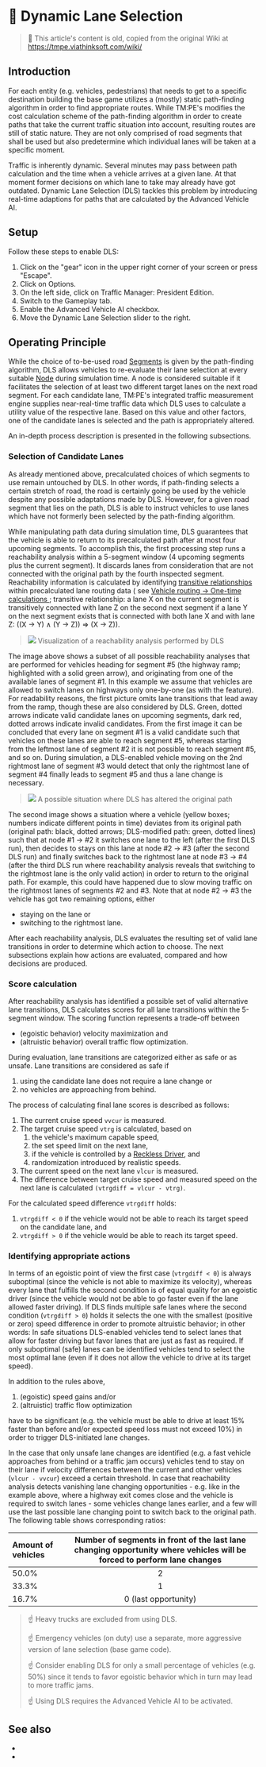 # 👴 Dynamic Lane Selection

> 👴 This article's content is old, copied from the original Wiki at https://tmpe.viathinksoft.com/wiki/

## Introduction

For each entity (e.g. vehicles, pedestrians) that needs to get to a specific destination building
the base game utilizes a (mostly) static path-finding algorithm in order to find appropriate routes.
While TM:PE's [](Advanced-Vehicle-AI.md) modifies the cost calculation scheme of the path-finding
algorithm in order to create paths that take the current traffic situation into account, resulting
routes are still of static nature. They are not only comprised of road segments that shall be
used but also predetermine which individual lanes will be taken at a specific moment.

Traffic is inherently dynamic. Several minutes may pass between path calculation and the time when
a vehicle arrives at a given lane. At that moment former decisions on which lane to take may already
have got outdated. Dynamic Lane Selection (DLS) tackles this problem by introducing real-time
adaptions for paths that are calculated by the Advanced Vehicle AI.

## Setup

Follow these steps to enable DLS:

1. Click on the "gear" icon in the upper right corner of your screen or press "Escape".
2. Click on Options.
3. On the left side, click on Traffic Manager: President Edition.
4. Switch to the Gameplay tab.
5. Enable the Advanced Vehicle AI checkbox.
6. Move the Dynamic Lane Selection slider to the right.

## Operating Principle

While the choice of to-be-used road [Segments](Nodes,-Segments,-Lanes.md#segments) is given by the path-finding
algorithm, DLS allows vehicles to re-evaluate their lane selection at every suitable
[Node](Nodes,-Segments,-Lanes.md#nodes) during simulation time. A node is considered suitable if it facilitates the
selection of at least two different target lanes on the next road segment. For each candidate lane, TM:PE's
integrated traffic measurement engine supplies near-real-time traffic data which DLS uses to calculate
a utility value of the respective lane. Based on this value and other factors, one of the candidate
lanes is selected and the path is appropriately altered.

An in-depth process description is presented in the following subsections.

### Selection of Candidate Lanes

As already mentioned above, precalculated choices of which segments to use remain untouched by DLS.
In other words, if path-finding selects a certain stretch of road, the road is certainly going be used
by the vehicle despite any possible adaptations made by DLS. However, for a given road segment that
lies on the path, DLS is able to instruct vehicles to use lanes which have not formerly been selected
by the path-finding algorithm.

While manipulating path data during simulation time, DLS guarantees that the vehicle is able to return
to its precalculated path after at most four upcoming segments. To accomplish this, the first processing
step runs a reachability analysis within a 5-segment window (4 upcoming segments plus the current
segment). It discards lanes from consideration that are not connected with the original path by the
fourth inspected segment. Reachability information is calculated by identifying
[transitive relationships](https://en.wikipedia.org/wiki/Transitive_closure)
within precalculated lane routing data (
see [Vehicle routing → One-time calculations <vehicleRouting>](L-Vehicle-Routing.md);
transitive relationship: a lane X on the current segment is transitively connected with lane Z on the second
next segment if a lane Y on the next segment exists that is connected with both lane X and with
lane Z: ((X → Y) ∧ (Y → Z)) ⇒ (X → Z)).

> ![](picLDls_example1.png)
> Visualization of a reachability analysis performed by DLS

The image above shows a subset of all possible reachability analyses that are performed for
vehicles heading for segment #5 (the highway ramp; highlighted with a solid green arrow), and
originating from one of the available lanes of segment #1. In this example we assume that vehicles
are allowed to switch lanes on highways only one-by-one (as with the [](Highway-Junction-Rules.md) feature).
For readability reasons, the first picture omits lane transitions that lead away from the ramp,
though these are also considered by DLS. Green, dotted arrows indicate valid candidate lanes on
upcoming segments, dark red, dotted arrows indicate invalid candidates. From the first image it
can be concluded that every lane on segment #1 is a valid candidate such that vehicles on these
lanes are able to reach segment #5, whereas starting from the leftmost lane of segment #2 it is
not possible to reach segment #5, and so on. During simulation, a DLS-enabled vehicle moving on
the 2nd rightmost lane of segment #3 would detect that only the rightmost lane of segment #4
finally leads to segment #5 and thus a lane change is necessary.

> ![](picLDls_example2.png)
> A possible situation where DLS has altered the original path

The second image shows a situation where a vehicle (yellow boxes; numbers indicate different points
in time) deviates from its original path (original path: black, dotted arrows; DLS-modified path:
green, dotted lines) such that at node #1 → #2 it switches one lane to the left (after the first
DLS run), then decides to stays on this lane at node #2 → #3 (after the second DLS run) and finally
switches back to the rightmost lane at node #3 → #4 (after the third DLS run where reachability
analysis reveals that switching to the rightmost lane is the only valid action) in order to return
to the original path. For example, this could have happened due to slow moving traffic on the
rightmost lanes of segments #2 and #3. Note that at node #2 → #3 the vehicle has got two remaining
options, either

* staying on the lane or
* switching to the rightmost lane.

After each reachability analysis, DLS evaluates the resulting set of valid lane transitions in order
to determine which action to choose. The next subsections explain how actions are evaluated, compared
and how decisions are produced.

### Score calculation

After reachability analysis has identified a possible set of valid alternative lane transitions,
DLS calculates scores for all lane transitions within the 5-segment window. The scoring function
represents a trade-off between

* (egoistic behavior) velocity maximization and
* (altruistic behavior) overall traffic flow optimization.

During evaluation, lane transitions are categorized either as safe or as unsafe.
Lane transitions are considered as safe if

1. using the candidate lane does not require a lane change or
2. no vehicles are approaching from behind.

The process of calculating final lane scores is described as follows:

1. The current cruise speed `vvcur` is measured.
2. The target cruise speed `vtrg` is calculated, based on
    1. the vehicle's maximum capable speed,
    2. the set speed limit on the next lane,
    3. if the vehicle is controlled by a [Reckless Driver](Reckless-Drivers.md), and
    4. randomization introduced by realistic speeds.
3. The current speed on the next lane `vlcur` is measured.
4. The difference between target cruise speed and measured speed on the next lane is calculated
   `(vtrgdiff = vlcur - vtrg)`.

For the calculated speed difference `vtrgdiff` holds:

1. `vtrgdiff < 0` if the vehicle would not be able to reach its target speed on the candidate lane, and
2. `vtrgdiff > 0` if the vehicle would be able to reach its target speed.

### Identifying appropriate actions

In terms of an egoistic point of view the first case (`vtrgdiff < 0`) is always suboptimal
(since the vehicle is not able to maximize its velocity), whereas every lane that fulfills the
second condition is of equal quality for an egoistic driver (since the vehicle would not be
able to go faster even if the lane allowed faster driving). If DLS finds multiple safe lanes
where the second condition (`vtrgdiff > 0`) holds it selects the one with the smallest (positive
or zero) speed difference in order to promote altruistic behavior; in other words: In safe situations
DLS-enabled vehicles tend to select lanes that allow for faster driving but favor lanes that are
just as fast as required. If only suboptimal (safe) lanes can be identified vehicles tend to
select the most optimal lane (even if it does not allow the vehicle to drive at its target speed).

In addition to the rules above,

1. (egoistic) speed gains and/or
2. (altruistic) traffic flow optimization

have to be significant (e.g. the vehicle must be able to drive at least 15% faster than before
and/or expected speed loss must not exceed 10%) in order to trigger DLS-initiated lane changes.

In the case that only unsafe lane changes are identified (e.g. a fast vehicle approaches
from behind or a traffic jam occurs) vehicles tend to stay on their lane if velocity differences
between the current and other vehicles (`vlcur - vvcur`) exceed a certain threshold. In case that
reachability analysis detects vanishing lane changing opportunities - e.g. like in the example above,
where a highway exit comes close and the vehicle is required to switch lanes - some vehicles change
lanes earlier, and a few will use the last possible lane changing point to switch back to the original
path. The following table shows corresponding ratios:

| Amount of vehicles | Number of segments in front of the last lane changing opportunity where vehicles will be forced to perform lane changes |
|:-------------------|:-----------------------------------------------------------------------------------------------------------------------:|
| 50.0%              |                                                            2                                                            |        
| 33.3%              |                                                            1                                                            |        
| 16.7%              |                                                  0 (last opportunity)                                                   |        

> ☝️ Heavy trucks are excluded from using DLS.
> 
> ☝️ Emergency vehicles (on duty) use a separate, more aggressive version of lane selection (base game code).
> 
> ☝️ Consider enabling DLS for only a small percentage of vehicles (e.g. 50%) since it tends to favor egoistic 
> behavior which in turn may lead to more traffic jams.
> 
> ☝️ Using DLS requires the Advanced Vehicle AI to be activated.

## See also

* [](L-Advanced-AI.md)
* [](L-Vehicle-Routing.md)
